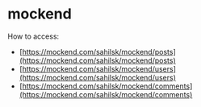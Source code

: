 # mockend

How to access:

- [https://mockend.com/sahilsk/mockend/posts](https://mockend.com/sahilsk/mockend/posts)
- [https://mockend.com/sahilsk/mockend/users](https://mockend.com/sahilsk/mockend/users)
- [https://mockend.com/sahilsk/mockend/comments](https://mockend.com/sahilsk/mockend/comments)
